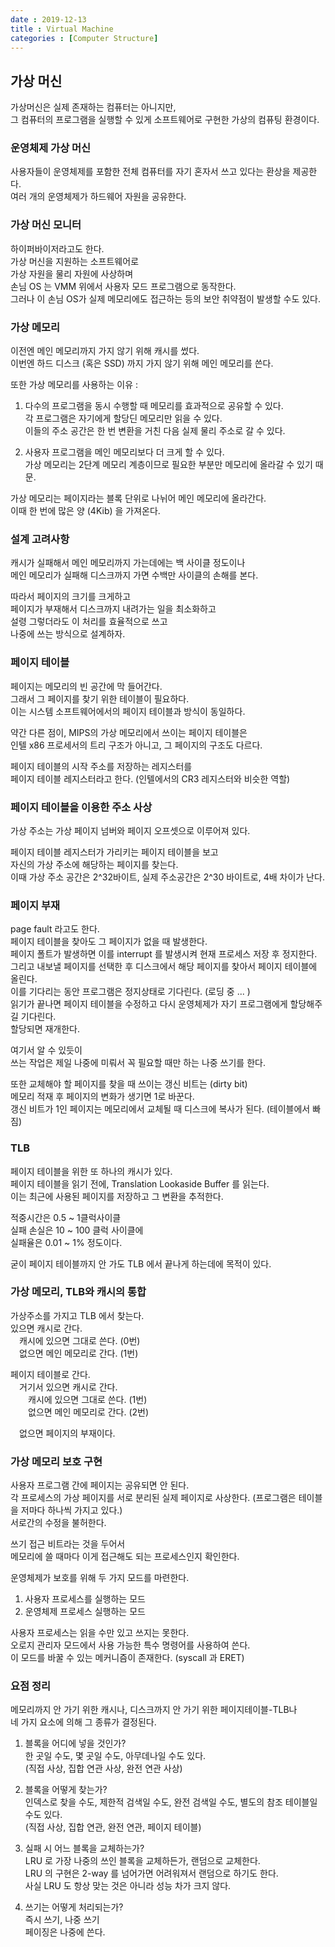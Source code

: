 ```yaml
---
date : 2019-12-13
title : Virtual Machine
categories : [Computer Structure]
---
```


## 가상 머신

가상머신은 실제 존재하는 컴퓨터는 아니지만,  
그 컴퓨터의 프로그램을 실행할 수 있게 소프트웨어로 구현한 가상의 컴퓨팅 환경이다.  

### 운영체제 가상 머신 

사용자들이 운영체제를 포함한 전체 컴퓨터를 자기 혼자서 쓰고 있다는 환상을 제공한다.  
여러 개의 운영체제가 하드웨어 자원을 공유한다.  

### 가상 머신 모니터  

하이퍼바이저라고도 한다.  
가상 머신을 지원하는 소프트웨어로  
가상 자원을 물리 자원에 사상하며  
손님 OS 는 VMM 위에서 사용자 모드 프로그램으로 동작한다.  
그러나 이 손님 OS가 실제 메모리에도 접근하는 등의 보안 취약점이 발생할 수도 있다.  

### 가상 메모리 

이전엔 메인 메모리까지 가지 않기 위해 캐시를 썼다.  
이번엔 하드 디스크 (혹은 SSD) 까지 가지 않기 위해 메인 메모리를 쓴다.  

또한 가상 메모리를 사용하는 이유 :  
1. 다수의 프로그램을 동시 수행할 때 메모리를 효과적으로 공유할 수 있다.  
각 프로그램은 자기에게 할당딘 메모리만 읽을 수 있다.  
이들의 주소 공간은 한 번 변환을 거친 다음 실제 물리 주소로 갈 수 있다.  

2. 사용자 프로그램을 메인 메모리보다 더 크게 할 수 있다.  
가상 메모리는 2단계 메모리 계층이므로 필요한 부분만 메모리에 올라갈 수 있기 때문.  

가상 메모리는 페이지라는 블록 단위로 나뉘어 메인 메모리에 올라간다.  
이때 한 번에 많은 양 (4Kib) 을 가져온다.  

### 설계 고려사항

캐시가 실패해서 메인 메모리까지 가는데에는 백 사이클 정도이나  
메인 메모리가 실패해 디스크까지 가면 수백만 사이클의 손해를 본다.  

따라서 페이지의 크기를 크게하고  
페이지가 부재해서 디스크까지 내려가는 일을 최소화하고  
설령 그렇더라도 이 처리를 효율적으로 쓰고  
나중에 쓰는 방식으로 설계하자.  


### 페이지 테이블 

페이지는 메모리의 빈 공간에 막 들어간다.  
그래서 그 페이지를 찾기 위한 테이블이 필요하다.  
이는 시스템 소프트웨어에서의 페이지 테이블과 방식이 동일하다.  

약간 다른 점이, MIPS의 가상 메모리에서 쓰이는 페이지 테이블은  
인텔 x86 프로세서의 트리 구조가 아니고, 그 페이지의 구조도 다르다.  

페이지 테이블의 시작 주소를 저장하는 레지스터를  
페이지 테이블 레지스터라고 한다. (인텔에서의 CR3 레지스터와 비슷한 역할)  

### 페이지 테이블을 이용한 주소 사상

가상 주소는 가상 페이지 넘버와 페이지 오프셋으로 이루어져 있다.  

페이지 테이블 레지스터가 가리키는 페이지 테이블을 보고  
자신의 가상 주소에 해당하는 페이지를 찾는다.  
이때 가상 주소 공간은 2^32바이트, 실제 주소공간은 2^30 바이트로, 4배 차이가 난다.  

### 페이지 부재

page fault 라고도 한다.  
페이지 테이블을 찾아도 그 페이지가 없을 때 발생한다.  
페이지 폴트가 발생하면 이를 interrupt 를 발생시켜 현재 프로세스 저장 후 정지한다.  
그리고 내보낼 페이지를 선택한 후
디스크에서 해당 페이지를 찾아서 페이지 테이블에 올린다.  
이를 기다리는 동안 프로그램은 정지상태로 기다린다. (로딩 중 ... )  
읽기가 끝나면 페이지 테이블을 수정하고 다시 운영체제가 자기 프로그램에게 할당해주길 기다린다.  
할당되면 재개한다.  

여기서 알 수 있듯이  
쓰는 작업은 제일 나중에 미뤄서 꼭 필요할 때만 하는 나중 쓰기를 한다.  

또한 교체해야 할 페이지를 찾을 때 쓰이는 갱신 비트는 (dirty bit)  
메모리 적재 후 페이지의 변화가 생기면 1로 바꾼다.  
갱신 비트가 1인 페이지는 메모리에서 교체될 때 디스크에 복사가 된다. (테이블에서 빠짐)  


### TLB

페이지 테이블을 위한 또 하나의 캐시가 있다.  
페이지 테이블을 읽기 전에, Translation Lookaside Buffer 를 읽는다.  
이는 최근에 사용된 페이지를 저장하고 그 변환을 추적한다.  

적중시간은 0.5 ~ 1클럭사이클  
실패 손실은 10 ~ 100 클럭 사이클에  
실패율은 0.01 ~ 1% 정도이다.  

굳이 페이지 테이블까지 안 가도 TLB 에서 끝나게 하는데에 목적이 있다.  


### 가상 메모리, TLB와 캐시의 통합  

가상주소를 가지고 TLB 에서 찾는다.  
있으면 캐시로 간다.  
　캐시에 있으면 그대로 쓴다. (0번)  
　없으면 메인 메모리로 간다. (1번)  


페이지 테이블로 간다.  
　거기서 있으면 캐시로 간다.  
　　캐시에 있으면 그대로 쓴다. (1번)  
　　없으면 메인 메모리로 간다. (2번)   


　없으면 페이지의 부재이다.  
  
  
### 가상 메모리 보호 구현

사용자 프로그램 간에 페이지는 공유되면 안 된다.  
각 프로세스의 가상 페이지를 서로 분리된 실제 페이지로 사상한다. (프로그램은 테이블을 저마다 하나씩 가지고 있다.)  
서로간의 수정을 불허한다.  

쓰기 접근 비트라는 것을 두어서  
메모리에 쓸 때마다 이게 접근해도 되는 프로세스인지 확인한다.  

운영체제가 보호를 위해 두 가지 모드를 마련한다.  

1. 사용자 프로세스를 실행하는 모드  
2. 운영체제 프로세스 실행하는 모드  

사용자 프로세스는 읽을 수만 있고 쓰지는 못한다.  
오로지 관리자 모드에서 사용 가능한 특수 명령어를 사용하여 쓴다.  
이 모드를 바꿀 수 있는 메커니즘이 존재한다. (syscall 과 ERET)  


### 요점 정리

메모리까지 안 가기 위한 캐시나, 디스크까지 안 가기 위한 페이지테이블-TLB나  
네 가지 요소에 의해 그 종류가 결정된다.  

1. 블록을 어디에 넣을 것인가?  
한 곳일 수도, 몇 곳일 수도, 아무데나일 수도 있다.  
(직접 사상, 집합 연관 사상, 완전 연관 사상)  

2. 블록을 어떻게 찾는가?  
인덱스로 찾을 수도, 제한적 검색일 수도, 완전 검색일 수도, 별도의 참조 테이블일 수도 있다.  
(직접 사상, 집합 연관, 완전 연관, 페이지 테이블)  

3. 실패 시 어느 블록을 교체하는가?  
LRU 로 가장 나중의 쓰인 블록을 교체하든가, 랜덤으로 교체한다.  
LRU 의 구현은 2-way 를 넘어가면 어려워져서 랜덤으로 하기도 한다.  
사실 LRU 도 항상 맞는 것은 아니라 성능 차가 크지 않다.  

4. 쓰기는 어떻게 처리되는가?  
즉시 쓰기, 나중 쓰기  
페이징은 나중에 쓴다.  

